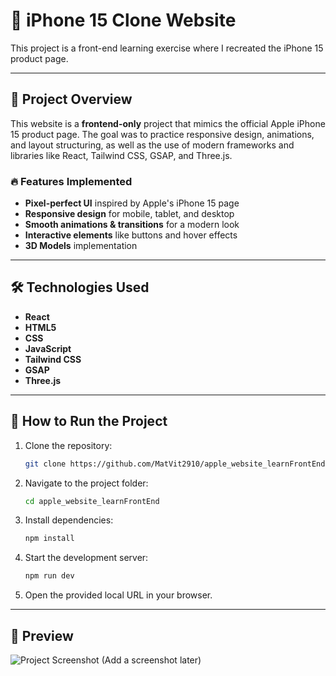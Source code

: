 # 📱 iPhone 15 Clone Website

This project is a front-end learning exercise where I recreated the iPhone 15 product page.

---

## 📌 Project Overview
This website is a **frontend-only** project that mimics the official Apple iPhone 15 product page. The goal was to practice responsive design, animations, and layout structuring, as well as the use of modern frameworks and libraries like React, Tailwind CSS, GSAP, and Three.js.

### 🔥 Features Implemented
- **Pixel-perfect UI** inspired by Apple's iPhone 15 page
- **Responsive design** for mobile, tablet, and desktop
- **Smooth animations & transitions** for a modern look
- **Interactive elements** like buttons and hover effects
- **3D Models** implementation
---

## 🛠️ Technologies Used
- **React**
- **HTML5**
- **CSS**
- **JavaScript**
- **Tailwind CSS**
- **GSAP**
- **Three.js**

---

## 🚀 How to Run the Project
1. Clone the repository:
   ```bash
   git clone https://github.com/MatVit2910/apple_website_learnFrontEnd.git
   ```
2. Navigate to the project folder:
   ```bash
   cd apple_website_learnFrontEnd
   ```
3. Install dependencies:
   ```bash
   npm install
   ```
4. Start the development server:
   ```bash
   npm run dev
   ```
5. Open the provided local URL in your browser.

---

## 📸 Preview
![Project Screenshot](screenshot.png) (Add a screenshot later)
